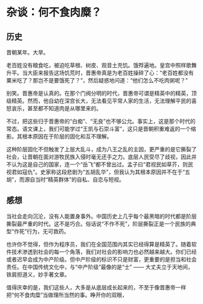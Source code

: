 # 杂谈：何不食肉糜？

## 历史

晋朝某年。大旱。

老百姓没有粮食吃，被迫吃草根、树皮、观音土充饥。饿殍遍地。皇宫中照样歌舞升平。当大臣来报告这场饥荒时，晋惠帝真是为老百姓操碎了心：“老百姓都没有粟米吃了？那岂不是要饿死了？”，然后疑惑地问道：“他们怎么不吃肉粥呢？”

别笑。晋惠帝是认真的。在那个门阀分明的时代，晋惠帝可谓是精英中的精英，顶级精英。然而，他自幼在深宫长大，无法看见平常人家的生活，无法理解平民的喜怒哀乐，甚至都不知道肉是从哪里来的。

不过，把这些归于晋惠帝的“白痴”、“无良”也不够公允。事实上，这是那个时代的常态。语文课上，我们可能学过“王凯与石崇斗富”，这只是晋朝积重难返的一个缩影。其根本原因在于阶层的固化和互不理解。

这种阶层固化不但触发了上层大乱斗，成为八王之乱的主因，更严重的是它撕裂了社会，让晋朝在面对游牧民族入侵时毫无还手之力。底层人民受尽了歧视，因此并不认为这是自己的国家，连一个“岳飞”都不曾出过。孟子曰“君视民如草芥，则民视君如寇仇”。史家称这段悲剧为“五胡乱华”，但我认为其根本原因并不在于“五胡”，而源自当时“精英群体”的自私、自恋与短视。

## 感想

当社会走向沉沦，没有人能置身事外。中国历史上几乎每个最黑暗的时代都是阶层撕裂最严重的时代。这不是巧合。俗话说“不作不死”，阶层撕裂正是一个民族的典型“作死”行为，无可救药。

也许你不觉得，但作为程序员，我们在全国范围内其实已经得算是精英了。随着软件技术渗透到社会的每一个角落，我们对社会的影响力也必然越来越大。你们已经或者迟早会成为中产阶级。但中产阶级的标识不只是财富，更重要的是担当和社会责任。在中国传统文化中，与“中产阶级”最像的是“士” —— 大丈夫立于天地间，铁肩担道义，妙手著文章。

值得庆幸的是，我们这些人，大多是从底层成长起来的，不至于像晋惠帝一样把“何不食肉糜”当做理所当然的事。睁开你的双眼，
